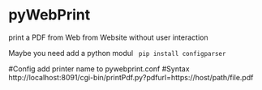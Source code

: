 # pyWebPrint
print a PDF from Web from Website without user interaction

Maybe you need add a python modul 
<code>
  pip install configparser
</code>

#Config
	add printer name to pywebprint.conf
#Syntax
http://localhost:8091/cgi-bin/printPdf.py?pdfurl=https://host/path/file.pdf 
